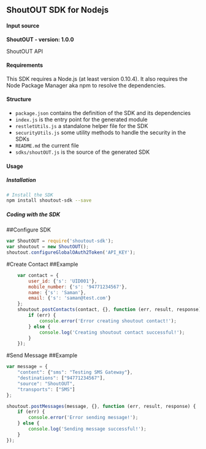 ## ShoutOUT SDK for Nodejs

#### Input source
__ShoutOUT - version: 1.0.0__

ShoutOUT API

#### Requirements

This SDK requires a Node.js (at least version 0.10.4). It also requires the Node Package Manager aka npm to resolve the dependencies.

#### Structure

* `package.json` contains the definition of the SDK and its dependencies
* `index.js` is the entry point for the generated module
* `restletUtils.js` a standalone helper file for the SDK
* `securityUtils.js` some utility methods to handle the security in the SDKs
* `README.md` the current file
* `sdks/shoutOUT.js` is the source of the generated SDK

#### Usage

##### Installation

```sh
# Install the SDK
npm install shoutout-sdk --save
```

##### Coding with the SDK

##Configure SDK
```js
var ShoutOUT = require('shoutout-sdk');
var shoutout = new ShoutOUT();
shoutout.configureGlobalOAuth2Token('API_KEY');
```
#Create Contact
##Example
```js
    var contact = {
        user_id: {'s': 'UID001'},
        mobile_number: {'s': '94771234567'},
        name: {'s': 'Saman'},
        email: {'s': 'saman@test.com'}
    };
    shoutout.postContacts(contact, {}, function (err, result, response) {
        if (err) {
            console.error('Error creating shoutout contact!');
        } else {
            console.log('Creating shoutout contact successful!');
        }
    });
```
#Send Message
##Example
```js
var message = {
    "content": {"sms": "Testing SMS Gateway"},
    "destinations": ["94771234567"],
    "source": "ShoutOUT",
    "transports": ["SMS"]
};

shoutout.postMessages(message, {}, function (err, result, response) {
    if (err) {
        console.error('Error sending message!');
    } else {
        console.log('Sending message successful!');
    }
});
```
